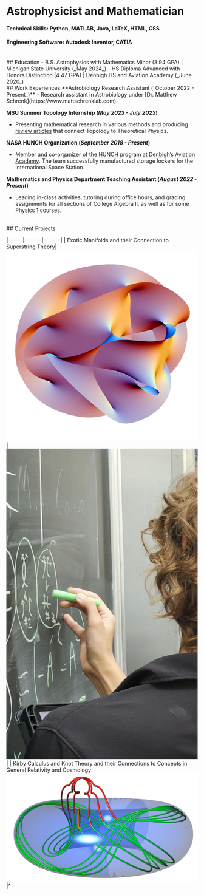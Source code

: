 # Astrophysicist and Mathematician
#### Technical Skills: Python, MATLAB, Java, LaTeX, HTML, CSS
#### Engineering Software: Autodesk Inventor, CATIA

<br />
## Education
- B.S. Astrophysics with Mathematics Minor (3.94 GPA) | Michigan State University (_May 2024_)
- HS Diploma Advanced with Honors Distinction (4.47 GPA) | Denbigh HS and Aviation Academy (_June 2020_)

<br />
## Work Experiences
**Astrobiology Research Assistant (_October 2022 - Present_)**
 - Research assistant in Astrobiology under [Dr. Matthew Schrenk](https://www.mattschrenklab.com). 

**MSU Summer Topology Internship (_May 2023 - July 2023_)**
 - Presenting mathematical research in various methods and producing [review articles](https://github.com/cesarinegraham/Topology-Research-Results/blob/87f9d55fd60bced16efb3ff62952183609f8e914/Exotic_Manifolds_Research_Paper.pdf) that connect Topology to Theoretical Physics.

**NASA HUNCH Organization (_September 2018 - Present_)**
 - Member and co-organizer of the [HUNCH program at Denbigh’s Aviation Academy](https://www.13newsnow.com/article/entertainment/television/programs/daybreak/in-session-newport-news-students-construct-lockers-for-astronauts/291-87bcc798-570b-4aa5-9d59-959f01f18fac). The team successfully manufactured storage lockers for the International Space Station.

**Mathematics and Physics Department Teaching Assistant (_August 2022 - Present_)**
 - Leading in-class activities, tutoring during office hours, and grading assignments for all sections of College Algebra II, as well as for some Physics 1 courses.

<br />
## Current Projects

|------|-------|-------|
| Exotic Manifolds and their Connection to Superstring Theory| ![Calabi-Yau Manifolds](/assets/Calabi-Yau.png)                                      | ![Picture](/assets/knott.png)      |
| Kirby Calculus and Knot Theory and their Connections to Concepts in General Relativity and Cosmology|![Knot Theory](/assets/knottheory.png)       |^      |
